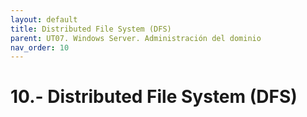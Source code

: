 ```yaml
---
layout: default
title: Distributed File System (DFS)
parent: UT07. Windows Server. Administración del dominio
nav_order: 10
---
```


# 10.- Distributed File System (DFS)
